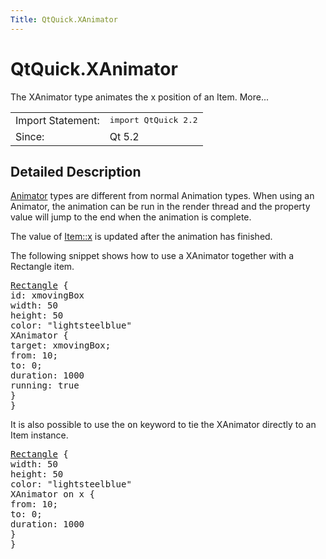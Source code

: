```yaml
---
Title: QtQuick.XAnimator
---
```


# QtQuick.XAnimator

<span class="subtitle"></span>
<!-- $$$XAnimator-brief -->
<p>The XAnimator type animates the x position of an Item. More...</p>
<!-- @@@XAnimator -->
<table class="alignedsummary">
<tr><td class="memItemLeft rightAlign topAlign"> Import Statement:</td><td class="memItemRight bottomAlign"> </b><tt>import QtQuick 2.2</tt></td></tr><tr><td class="memItemLeft rightAlign topAlign"> Since:</td><td class="memItemRight bottomAlign">  Qt 5.2</td></tr></table><ul>
</ul>
<!-- $$$XAnimator-description -->
<h2>Detailed Description</h2>
<p><a href="QtQuick.Animator.md">Animator</a> types are different from normal Animation types. When using an Animator, the animation can be run in the render thread and the property value will jump to the end when the animation is complete.</p>
<p>The value of <a href="QtQuick.Item.md#x-prop">Item::x</a> is updated after the animation has finished.</p>
<p>The following snippet shows how to use a XAnimator together with a Rectangle item.</p>
<pre class="qml"><span class="type"><a href="QtQuick.Rectangle.md">Rectangle</a></span> {
<span class="name">id</span>: <span class="name">xmovingBox</span>
<span class="name">width</span>: <span class="number">50</span>
<span class="name">height</span>: <span class="number">50</span>
<span class="name">color</span>: <span class="string">&quot;lightsteelblue&quot;</span>
<span class="type">XAnimator</span> {
<span class="name">target</span>: <span class="name">xmovingBox</span>;
<span class="name">from</span>: <span class="number">10</span>;
<span class="name">to</span>: <span class="number">0</span>;
<span class="name">duration</span>: <span class="number">1000</span>
<span class="name">running</span>: <span class="number">true</span>
}
}</pre>
<p>It is also possible to use the <tt>on</tt> keyword to tie the XAnimator directly to an Item instance.</p>
<pre class="qml"><span class="type"><a href="QtQuick.Rectangle.md">Rectangle</a></span> {
<span class="name">width</span>: <span class="number">50</span>
<span class="name">height</span>: <span class="number">50</span>
<span class="name">color</span>: <span class="string">&quot;lightsteelblue&quot;</span>
XAnimator on <span class="name">x</span> {
<span class="name">from</span>: <span class="number">10</span>;
<span class="name">to</span>: <span class="number">0</span>;
<span class="name">duration</span>: <span class="number">1000</span>
}
}</pre>
<!-- @@@XAnimator -->
